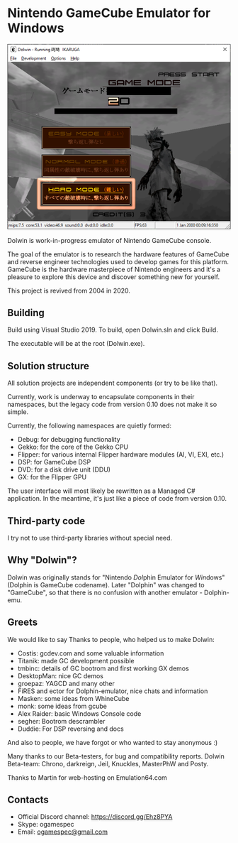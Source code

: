 # Nintendo GameCube Emulator for Windows

![PNG](/Docs/ScreenShots/Ikaruga_0130.png)

Dolwin is work-in-progress emulator of Nintendo GameCube console.

The goal of the emulator is to research the hardware features of GameCube and reverse engineer technologies used to develop games for this platform.
GameCube is the hardware masterpiece of Nintendo engineers and it's a pleasure to explore this device and discover something new for yourself.

This project is revived from 2004 in 2020.

## Building

Build using Visual Studio 2019. To build, open Dolwin.sln and click Build.

The executable will be at the root (Dolwin.exe).

## Solution structure

All solution projects are independent components (or try to be like that).

Currently, work is underway to encapsulate components in their namespaces, but the legacy code from version 0.10 does not make it so simple.

Currently, the following namespaces are quietly formed:

- Debug: for debugging functionality
- Gekko: for the core of the Gekko CPU
- Flipper: for various internal Flipper hardware modules (AI, VI, EXI, etc.)
- DSP: for GameCube DSP
- DVD: for a disk drive unit (DDU)
- GX: for the Flipper GPU

The user interface will most likely be rewritten as a Managed C# application. In the meantime, it's just like a piece of code from version 0.10.

## Third-party code

I try not to use third-party libraries without special need.

## Why "Dolwin"?

Dolwin was originally stands for "Nintendo *Dol*phin Emulator for *Win*dows" (Dolphin is GameCube codename).
Later "Dolphin" was changed to "GameCube", so that there is no confusion with another emulator - Dolphin-emu.

## Greets

We would like to say Thanks to people, who helped us to make Dolwin:
- Costis: gcdev.com and some valuable information
- Titanik: made GC development possible
- tmbinc: details of GC bootrom and first working GX demos
- DesktopMan: nice GC demos
- groepaz: YAGCD and many other
- FiRES and ector for Dolphin-emulator, nice chats and information
- Masken: some ideas from WhineCube
- monk: some ideas from gcube
- Alex Raider: basic Windows Console code
- segher: Bootrom descrambler
- Duddie: For DSP reversing and docs

And also to people, we have forgot or who wanted to stay anonymous :)

Many thanks to our Beta-testers, for bug and compatibility reports.
Dolwin Beta-team: Chrono, darkreign, Jeil, Knuckles, MasterPhW and Posty.

Thanks to Martin for web-hosting on Emulation64.com

## Contacts

- Official Discord channel: https://discord.gg/Ehz8PYA
- Skype: ogamespec
- Email: ogamespec@gmail.com
